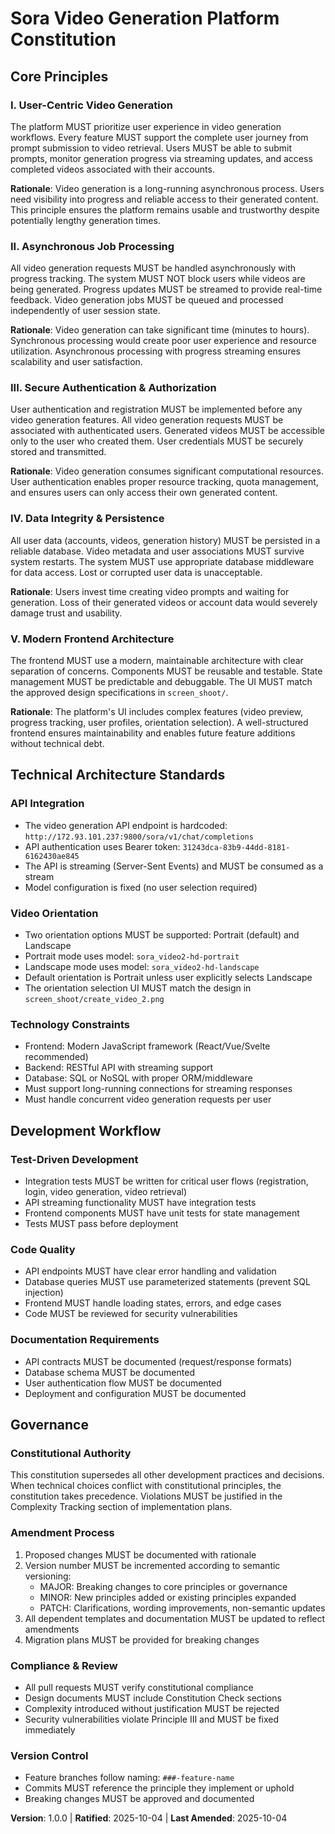 <!--
Sync Impact Report:
Version: 0.0.0 → 1.0.0
Modified Principles: N/A (initial creation)
Added Sections:
  - Core Principles (5 principles)
  - Technical Architecture Standards
  - Development Workflow
  - Governance
Templates Requiring Updates:
  ✅ plan-template.md - aligned with constitution principles
  ✅ spec-template.md - scope/requirements alignment verified
  ✅ tasks-template.md - task categorization reflects principles
Follow-up TODOs: None
-->

# Sora Video Generation Platform Constitution

## Core Principles

### I. User-Centric Video Generation
The platform MUST prioritize user experience in video generation workflows. Every feature MUST support the complete user journey from prompt submission to video retrieval. Users MUST be able to submit prompts, monitor generation progress via streaming updates, and access completed videos associated with their accounts.

**Rationale**: Video generation is a long-running asynchronous process. Users need visibility into progress and reliable access to their generated content. This principle ensures the platform remains usable and trustworthy despite potentially lengthy generation times.

### II. Asynchronous Job Processing
All video generation requests MUST be handled asynchronously with progress tracking. The system MUST NOT block users while videos are being generated. Progress updates MUST be streamed to provide real-time feedback. Video generation jobs MUST be queued and processed independently of user session state.

**Rationale**: Video generation can take significant time (minutes to hours). Synchronous processing would create poor user experience and resource utilization. Asynchronous processing with progress streaming ensures scalability and user satisfaction.

### III. Secure Authentication & Authorization
User authentication and registration MUST be implemented before any video generation features. All video generation requests MUST be associated with authenticated users. Generated videos MUST be accessible only to the user who created them. User credentials MUST be securely stored and transmitted.

**Rationale**: Video generation consumes significant computational resources. User authentication enables proper resource tracking, quota management, and ensures users can only access their own generated content.

### IV. Data Integrity & Persistence
All user data (accounts, videos, generation history) MUST be persisted in a reliable database. Video metadata and user associations MUST survive system restarts. The system MUST use appropriate database middleware for data access. Lost or corrupted user data is unacceptable.

**Rationale**: Users invest time creating video prompts and waiting for generation. Loss of their generated videos or account data would severely damage trust and usability.

### V. Modern Frontend Architecture
The frontend MUST use a modern, maintainable architecture with clear separation of concerns. Components MUST be reusable and testable. State management MUST be predictable and debuggable. The UI MUST match the approved design specifications in `screen_shoot/`.

**Rationale**: The platform's UI includes complex features (video preview, progress tracking, user profiles, orientation selection). A well-structured frontend ensures maintainability and enables future feature additions without technical debt.

## Technical Architecture Standards

### API Integration
- The video generation API endpoint is hardcoded: `http://172.93.101.237:9800/sora/v1/chat/completions`
- API authentication uses Bearer token: `31243dca-83b9-44dd-8181-6162430ae845`
- The API is streaming (Server-Sent Events) and MUST be consumed as a stream
- Model configuration is fixed (no user selection required)

### Video Orientation
- Two orientation options MUST be supported: Portrait (default) and Landscape
- Portrait mode uses model: `sora_video2-hd-portrait`
- Landscape mode uses model: `sora_video2-hd-landscape`
- Default orientation is Portrait unless user explicitly selects Landscape
- The orientation selection UI MUST match the design in `screen_shoot/create_video_2.png`

### Technology Constraints
- Frontend: Modern JavaScript framework (React/Vue/Svelte recommended)
- Backend: RESTful API with streaming support
- Database: SQL or NoSQL with proper ORM/middleware
- Must support long-running connections for streaming responses
- Must handle concurrent video generation requests per user

## Development Workflow

### Test-Driven Development
- Integration tests MUST be written for critical user flows (registration, login, video generation, video retrieval)
- API streaming functionality MUST have integration tests
- Frontend components MUST have unit tests for state management
- Tests MUST pass before deployment

### Code Quality
- API endpoints MUST have clear error handling and validation
- Database queries MUST use parameterized statements (prevent SQL injection)
- Frontend MUST handle loading states, errors, and edge cases
- Code MUST be reviewed for security vulnerabilities

### Documentation Requirements
- API contracts MUST be documented (request/response formats)
- Database schema MUST be documented
- User authentication flow MUST be documented
- Deployment and configuration MUST be documented

## Governance

### Constitutional Authority
This constitution supersedes all other development practices and decisions. When technical choices conflict with constitutional principles, the constitution takes precedence. Violations MUST be justified in the Complexity Tracking section of implementation plans.

### Amendment Process
1. Proposed changes MUST be documented with rationale
2. Version number MUST be incremented according to semantic versioning:
   - MAJOR: Breaking changes to core principles or governance
   - MINOR: New principles added or existing principles expanded
   - PATCH: Clarifications, wording improvements, non-semantic updates
3. All dependent templates and documentation MUST be updated to reflect amendments
4. Migration plans MUST be provided for breaking changes

### Compliance & Review
- All pull requests MUST verify constitutional compliance
- Design documents MUST include Constitution Check sections
- Complexity introduced without justification MUST be rejected
- Security vulnerabilities violate Principle III and MUST be fixed immediately

### Version Control
- Feature branches follow naming: `###-feature-name`
- Commits MUST reference the principle they implement or uphold
- Breaking changes MUST be approved and documented

**Version**: 1.0.0 | **Ratified**: 2025-10-04 | **Last Amended**: 2025-10-04
